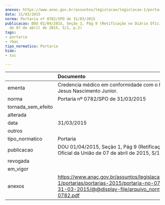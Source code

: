 ```yaml
---
anexos: https://www.anac.gov.br/assuntos/legislacao/legislacao-1/portarias/portarias-2015/portaria-no-0782-spo-de-31-03-2015/@@display-file/arquivo_norma/PA2015-0782.pdf
data: 31/03/2015
norma: Portaria nº 0782/SPO de 31/03/2015
publicacao: DOU 01/04/2015, Seção 1, Pág 9 (Retificação no Diário Oficial da União
  de 07 de abril de 2015, S/1, p.2)
tags:
- portaria
- rbac
tipo_normatico: Portaria
hide: 
- toc 
 
---
```


|                    | Documento                                                                                                                                                         |
|:-------------------|:------------------------------------------------------------------------------------------------------------------------------------------------------------------|
| ementa             | Credencia médico em conformidade com o RBAC 67 - Jesus Nascimento Junior.                                                                                         |
| norma              | Portaria nº 0782/SPO de 31/03/2015                                                                                                                                |
| tornada_sem_efeito |                                                                                                                                                                   |
| alterada           |                                                                                                                                                                   |
| data               | 31/03/2015                                                                                                                                                        |
| outros             |                                                                                                                                                                   |
| tipo_normatico     | Portaria                                                                                                                                                          |
| publicacao         | DOU 01/04/2015, Seção 1, Pág 9 (Retificação no Diário Oficial da União de 07 de abril de 2015, S/1, p.2)                                                          |
| revogada           |                                                                                                                                                                   |
| em_vigor           |                                                                                                                                                                   |
| anexos             | https://www.anac.gov.br/assuntos/legislacao/legislacao-1/portarias/portarias-2015/portaria-no-0782-spo-de-31-03-2015/@@display-file/arquivo_norma/PA2015-0782.pdf |